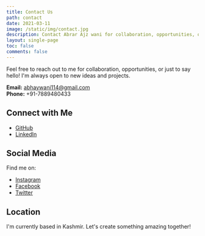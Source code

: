 ```yaml
---
title: Contact Us
path: contact
date: 2021-03-11
image: /static/img/contact.jpg
description: Contact Abrar Ajz wani for collaboration, opportunities, or just to say hello.
layout: single-page
toc: false
comments: false
---
```


Feel free to reach out to me for collaboration, opportunities, or just to say hello! I'm always open to new ideas and projects.

**Email:** abhaywani114@gmail.com  
**Phone:** +91-7889480433

## Connect with Me

- [GitHub](https://github.com/abhaywani114) 
- [LinkedIn](https://www.linkedin.com/in/abrar-wani-osmanli/) 

## Social Media

Find me on:
- [Instagram](https://www.instagram.com/abhaywaniii/)
- [Facebook](https://www.facebook.com/abhay.waniii.9)
- [Twitter](https://twitter.com/abrar-osmanli)

## Location

I'm currently based in Kashmir. Let's create something amazing together!
